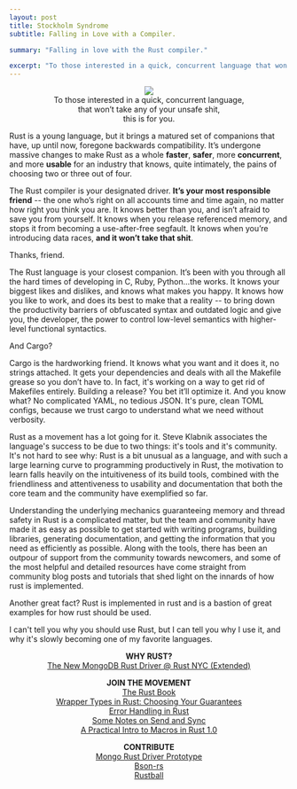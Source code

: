 ```yaml
---
layout: post
title: Stockholm Syndrome
subtitle: Falling in Love with a Compiler.

summary: "Falling in love with the Rust compiler."

excerpt: "To those interested in a quick, concurrent language that won't take any of your unsafe shit, this is for you."
---
```


<center><img src="http://www.rust-lang.org/logos/rust-logo-blk.svg" /></center>

<center>To those interested in a quick, concurrent language,</center>

<center>that won’t take any of your unsafe shit,</center>

<center>this is for you.</center>

Rust is a young language, but it brings a matured set of companions that have, up until now, foregone backwards compatibility. It’s undergone massive changes to make Rust as a whole **faster**, **safer**, more **concurrent**, and more **usable** for an industry that knows, quite intimately, the pains of choosing two or three out of four.

The Rust compiler is your designated driver. **It’s your most responsible friend** -- the one who’s right on all accounts time and time again, no matter how right you think you are. It knows better than you, and isn’t afraid to save you from yourself. It knows when you release referenced memory, and stops it from becoming a use-after-free segfault. It knows when you’re introducing data races, **and it won’t take that shit**.

Thanks, friend.

The Rust language is your closest companion.  It’s been with you through all the hard times of developing in C, Ruby, Python...the works. It knows your biggest likes and dislikes, and knows what makes you happy. It knows how you like to work, and does its best to make that a reality -- to bring down the productivity barriers of obfuscated syntax and outdated logic and give you, the developer, the power to control low-level semantics with higher-level functional syntactics.

And Cargo?

Cargo is the hardworking friend. It knows what you want and it does it, no strings attached. It gets your dependencies and deals with all the Makefile grease so you don’t have to. In fact, it's working on a way to get rid of Makefiles entirely. Building a release? You bet it’ll optimize it. And you know what? No complicated YAML, no tedious JSON. It's pure, clean TOML configs, because we trust cargo to understand what we need without verbosity.

Rust as a movement has a lot going for it. Steve Klabnik associates the language's success to be due to two things: it's tools and it's community. It's not hard to see why: Rust is a bit unusual as a language, and with such a large learning curve to programming productively in Rust, the motivation to learn falls heavily on the intuitiveness of its build tools, combined with the friendliness and attentiveness to usability and documentation that both the core team and the community have exemplified so far.

Understanding the underlying mechanics guaranteeing memory and thread safety in Rust is a complicated matter, but the team and community have made it as easy as possible to get started with writing programs, building libraries, generating documentation, and getting the information that you need as efficiently as possible. Along with the tools, there has been an outpour of support from the community towards newcomers, and some of the most helpful and detailed resources have come straight from community blog posts and tutorials that shed light on the innards of how rust is implemented.

Another great fact? Rust is implemented in rust and is a bastion of great examples for how rust should be used.

I can't tell you why you should use Rust, but I can tell you why I use it, and why it's slowly becoming one of my favorite languages.

<center>
<b>WHY RUST?</b>
</br>
<a href="http://kyeh.me/img/projects/mongo-rust-driver.html">The New MongoDB Rust Driver @ Rust NYC (Extended)</a>

<b>JOIN THE MOVEMENT</b>
</br>
<a href="https://doc.rust-lang.org/book/">The Rust Book</a>
</br>
<a href="http://manishearth.github.io/blog/2015/05/27/wrapper-types-in-rust-choosing-your-guarantees/">Wrapper Types in Rust: Choosing Your Guarantees</a>
</br>
<a href="http://blog.burntsushi.net/rust-error-handling/">Error Handling in Rust</a>
</br>
<a href="http://huonw.github.io/blog/2015/02/some-notes-on-send-and-sync/">Some Notes on Send and Sync</a>
</br>
<a href="https://danielkeep.github.io/practical-intro-to-macros.html">A Practical Intro to Macros in Rust 1.0</a>

<b>CONTRIBUTE</b>
</br>
<a href="https://github.com/mongodbinc-interns/mongo-rust-driver-prototype">Mongo Rust Driver Prototype</a>
</br>
<a href="https://github.com/zonyitoo/bson-rs">Bson-rs</a>
</br>
<a href="https://github.com/saghm/rustball">Rustball</a>
